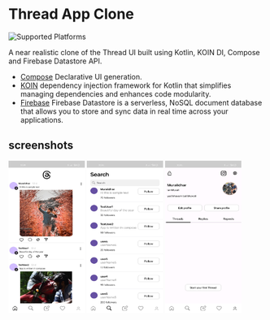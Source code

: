# Thread App Clone
![Supported Platforms](https://img.shields.io/badge/Platform-Android%20-blue.svg?logo=flutter)

A near realistic clone of the Thread UI built using Kotlin, KOIN DI, Compose and Firebase Datastore API.

- [Compose](https://developer.android.com/jetpack/androidx/releases/compose) Declarative UI generation.
- [KOIN](https://insert-koin.io/docs/quickstart/android/) dependency injection framework for Kotlin that simplifies managing dependencies and enhances code modularity.
- [Firebase](https://firebase.google.com/) Firebase Datastore is a serverless, NoSQL document database that allows you to store and sync data in real time across your applications.

## screenshots
<p>
<img src=docs/screenshots/threads_replica_ss1.jpg width="150" height = "300" />
<img src=docs/screenshots/threads_replica_ss2.jpg width="150" height = "300" />
<img src=docs/screenshots/threads_replica_ss3.jpg width="150" height = "300" />
</p>
